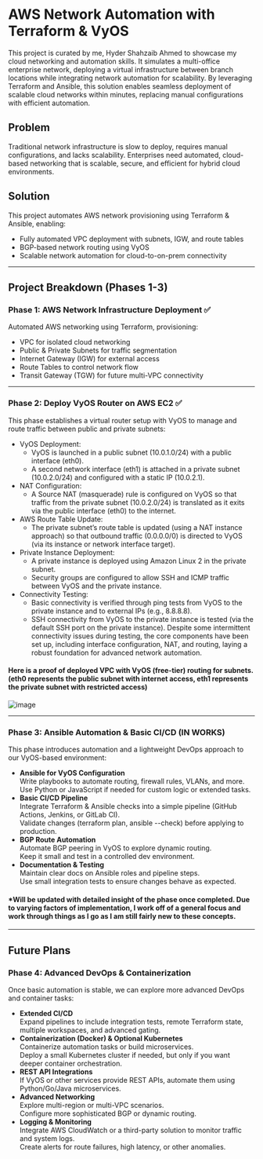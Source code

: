 # AWS Network Automation with Terraform & VyOS  
This project is curated by me, Hyder Shahzaib Ahmed to showcase my cloud networking and automation skills. It simulates a multi-office enterprise network, deploying a virtual infrastructure between branch locations while integrating network automation for scalability. By leveraging Terraform and Ansible, this solution enables seamless deployment of scalable cloud networks within minutes, replacing manual configurations with efficient automation.

## Problem  
Traditional network infrastructure is slow to deploy, requires manual configurations, and lacks scalability. Enterprises need automated, cloud-based networking that is scalable, secure, and efficient for hybrid cloud environments.  

## Solution  
This project automates AWS network provisioning using Terraform & Ansible, enabling:  
- Fully automated VPC deployment with subnets, IGW, and route tables  
- BGP-based network routing using VyOS  
- Scalable network automation for cloud-to-on-prem connectivity  

---

## Project Breakdown (Phases 1-3)  

### Phase 1: AWS Network Infrastructure Deployment ✅
Automated AWS networking using Terraform, provisioning:  
- VPC for isolated cloud networking  
- Public & Private Subnets for traffic segmentation  
- Internet Gateway (IGW) for external access  
- Route Tables to control network flow  
- Transit Gateway (TGW) for future multi-VPC connectivity

---

### Phase 2: Deploy VyOS Router on AWS EC2 ✅
This phase establishes a virtual router setup with VyOS to manage and route traffic between public and private subnets:
- VyOS Deployment:
  - VyOS is launched in a public subnet (10.0.1.0/24) with a public interface (eth0).
  - A second network interface (eth1) is attached in a private subnet (10.0.2.0/24) and configured with a static IP (10.0.2.1).
- NAT Configuration:
  - A Source NAT (masquerade) rule is configured on VyOS so that traffic from the private subnet (10.0.2.0/24) is translated as it exits via the public interface (eth0) to the internet.
- AWS Route Table Update:
  - The private subnet’s route table is updated (using a NAT instance approach) so that outbound traffic (0.0.0.0/0) is directed to VyOS (via its instance or network interface target).
- Private Instance Deployment:
  - A private instance is deployed using Amazon Linux 2 in the private subnet.
  - Security groups are configured to allow SSH and ICMP traffic between VyOS and the private instance.
- Connectivity Testing:
  - Basic connectivity is verified through ping tests from VyOS to the private instance and to external IPs (e.g., 8.8.8.8).
  - SSH connectivity from VyOS to the private instance is tested (via the default SSH port on the private instance).
Despite some intermittent connectivity issues during testing, the core components have been set up, including interface configuration, NAT, and routing, laying a robust foundation for advanced network automation.
#### Here is a proof of deployed VPC with VyOS (free-tier) routing for subnets. (eth0 represents the public subnet with internet access, eth1 represents the private subnet with restricted access)
![image](https://github.com/user-attachments/assets/c6589e78-3134-4e06-b817-f8ff556ea9e8)


---

### Phase 3: Ansible Automation & Basic CI/CD **(IN WORKS)**
This phase introduces automation and a lightweight DevOps approach to our VyOS-based environment:
- **Ansible for VyOS Configuration**  
  Write playbooks to automate routing, firewall rules, VLANs, and more.  
  Use Python or JavaScript if needed for custom logic or extended tasks.
- **Basic CI/CD Pipeline**  
  Integrate Terraform & Ansible checks into a simple pipeline (GitHub Actions, Jenkins, or GitLab CI).  
  Validate changes (terraform plan, ansible --check) before applying to production.
- **BGP Route Automation**  
  Automate BGP peering in VyOS to explore dynamic routing.  
  Keep it small and test in a controlled dev environment.
- **Documentation & Testing**  
  Maintain clear docs on Ansible roles and pipeline steps.  
  Use small integration tests to ensure changes behave as expected.
#### *Will be updated with detailed insight of the phase once completed. Due to varying factors of implementation, I work off of a general focus and work through things as I go as I am still fairly new to these concepts.
  
---

## Future Plans
### Phase 4: Advanced DevOps & Containerization 
Once basic automation is stable, we can explore more advanced DevOps and container tasks:
- **Extended CI/CD**  
  Expand pipelines to include integration tests, remote Terraform state, multiple workspaces, and advanced gating.
- **Containerization (Docker) & Optional Kubernetes**  
  Containerize automation tasks or build microservices.  
  Deploy a small Kubernetes cluster if needed, but only if you want deeper container orchestration.
- **REST API Integrations**  
  If VyOS or other services provide REST APIs, automate them using Python/Go/Java microservices.
- **Advanced Networking**  
  Explore multi-region or multi-VPC scenarios.  
  Configure more sophisticated BGP or dynamic routing.
- **Logging & Monitoring**  
  Integrate AWS CloudWatch or a third-party solution to monitor traffic and system logs.  
  Create alerts for route failures, high latency, or other anomalies.
